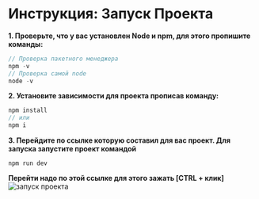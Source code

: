# Инструкция: Запуск Проекта
**1. Проверьте, что у вас установлен Node и npm, для этого пропишите команды:**
```js
// Проверка пакетного менеджера
npm -v
// Проверка самой node
node -v
```
**2. Установите зависимости для проекта прописав команду:**
```js
npm install
// или
npm i
```
**3. Перейдите по ссылке которую составил для вас проект.
Для запуска запустите проект командой**
```
npm run dev
```
**Перейти надо по этой ссылке для этого зажать [CTRL + клик]**<br>
![запуск проекта](https://i.imgur.com/DWQqPzd.png)